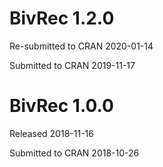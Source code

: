 # BivRec 1.2.0

Re-submitted to CRAN 2020-01-14

Submitted to CRAN 2019-11-17

# BivRec 1.0.0

Released 2018-11-16

Submitted to CRAN 2018-10-26



